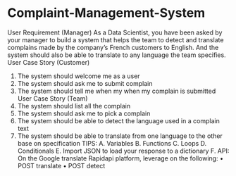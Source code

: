 # Complaint-Management-System
User Requirement (Manager)
As a Data Scientist, you have been asked by your manager to build a system that helps the team to detect and translate complains made by the company’s French customers to English. And the system should also be able to translate to any language the team specifies.
User Case Story (Customer)
1. The system should welcome me as a user
2. The system should ask me to submit complain
3. The system should tell me when my when my complain is submitted
User Case Story (Team)
1. The system should list all the complain
2. The system should ask me to pick a complain
4. The system should be able to detect the language used in a complain text
5. The system should be able to translate from one language to the other base on specification
TIPS:
A. Variables
B. Functions
C. Loops
D. Conditionals
E. Import JSON to load your response to a dictionary
F. API:
On the Google translate Rapidapi platform, leverage on the following:
• POST translate
• POST detect
